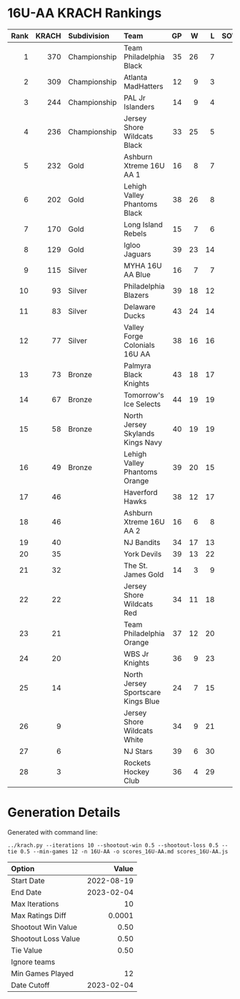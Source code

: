 # 16U-AA KRACH Rankings
Rank|KRACH|Subdivision|Team|GP|W|L|SOW|SOL|T|SoS
---:|---:|:---|:---|---:|---:|---:|---:|---:|---:|---:
1|370|Championship|Team Philadelphia Black|35|26|7|2|0|0|263
2|309|Championship|Atlanta MadHatters|12|9|3|0|0|0|157
3|244|Championship|PAL Jr Islanders|14|9|4|1|0|0|318
4|236|Championship|Jersey Shore Wildcats Black|33|25|5|0|3|0|78
5|232|Gold|Ashburn Xtreme 16U AA 1|16|8|7|0|1|0|434
6|202|Gold|Lehigh Valley Phantoms Black|38|26|8|3|1|0|135
7|170|Gold|Long Island Rebels|15|7|6|2|0|0|313
8|129|Gold|Igloo Jaguars|39|23|14|1|1|0|136
9|115|Silver|MYHA 16U AA Blue|16|7|7|2|0|0|277
10|93|Silver|Philadelphia Blazers|39|18|12|3|6|0|127
11|83|Silver|Delaware Ducks|43|24|14|2|3|0|66
12|77|Silver|Valley Forge Colonials 16U AA|38|16|16|3|3|0|109
13|73|Bronze|Palmyra Black Knights|43|18|17|4|4|0|104
14|67|Bronze|Tomorrow's Ice Selects|44|19|19|3|3|0|95
15|58|Bronze|North Jersey Skylands Kings Navy|40|19|19|2|0|0|90
16|49|Bronze|Lehigh Valley Phantoms Orange|39|20|15|3|1|0|63
17|46||Haverford Hawks|38|12|17|3|6|0|98
18|46||Ashburn Xtreme 16U AA 2|16|6|8|2|0|0|92
19|40||NJ Bandits|34|17|13|2|2|0|53
20|35||York Devils|39|13|22|2|2|0|90
21|32||The St. James Gold|14|3|9|2|0|0|114
22|22||Jersey Shore Wildcats Red|34|11|18|1|4|0|65
23|21||Team Philadelphia Orange|37|12|20|3|2|0|57
24|20||WBS Jr Knights|36|9|23|4|0|0|83
25|14||North Jersey Sportscare Kings Blue|24|7|15|2|0|0|75
26|9||Jersey Shore Wildcats White|34|9|21|0|4|0|63
27|6||NJ Stars|39|6|30|1|2|0|92
28|3||Rockets Hockey Club|36|4|29|2|1|0|38
# Generation Details

Generated with command line:
```
../krach.py --iterations 10 --shootout-win 0.5 --shootout-loss 0.5 --tie 0.5 --min-games 12 -n 16U-AA -o scores_16U-AA.md scores_16U-AA.js
```

| Option | Value |
| :----- | ----: |
| Start Date | 2022-08-19 |
| End Date | 2023-02-04 |
| Max Iterations | 10 |
| Max Ratings Diff | 0.0001 |
| Shootout Win Value | 0.50 |
| Shootout Loss Value | 0.50 |
| Tie Value | 0.50 |
| Ignore teams |  |
| Min Games Played | 12 |
| Date Cutoff | 2023-02-04 |

